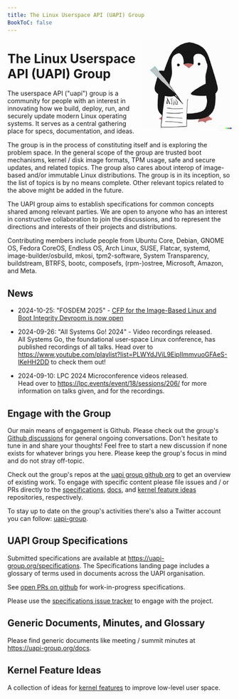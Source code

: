 ```yaml
---
title: The Linux Userspace API (UAPI) Group
BookToC: false
---
```


<span style="float:right"> ![uapi-group.png](/uapi-group.png) </span>

# The Linux Userspace API (UAPI) Group

The userspace API ("uapi") group is a community for people with an interest in innovating how we build, deploy, run, and securely update modern Linux operating systems.
It serves as a central gathering place for specs, documentation, and ideas.

The group is in the process of constituting itself and is exploring the problem space.
In the general scope of the group are trusted boot mechanisms, kernel / disk image formats, TPM usage, safe and secure updates, and related topics.
The group also cares about interop of image-based and/or immutable Linux distributions.
The group is in its inception, so the list of topics is by no means complete.
Other relevant topics related to the above might be added in the future.

The UAPI group aims to establish specifications for common concepts shared among relevant parties.
We are open to anyone who has an interest in constructive collaboration to join the discussions, and to represent the directions and interests of their projects and distributions.

Contributing members include people from Ubuntu Core, Debian, GNOME OS, Fedora CoreOS, Endless OS, Arch Linux, SUSE, Flatcar, 
systemd, image-builder/osbuild, mkosi, tpm2-software, System Transparency, buildstream, BTRFS, bootc, composefs, (rpm-)ostree,
Microsoft, Amazon, and Meta.

## News

* 2024-10-25: "FOSDEM 2025" - [CFP for the Image-Based Linux and Boot Integrity Devroom is now open](https://uapi-group.org/docs/conferences/2025-02-02__fosdem-devroom/)

* 2024-09-26: "All Systems Go! 2024" - Video recordings released. <br />
  All Systems Go, the foundational user-space Linux conference, has published recordings of all talks.
  Head over to https://www.youtube.com/playlist?list=PLWYdJViL9EipIImmvuoGFAeS-lKeHH2DD to check them out!

* 2024-09-10: LPC 2024 Microconference videos released. <br />
  Head over to https://lpc.events/event/18/sessions/206/ for more information on talks given, and for the recordings.

## Engage with the Group

Our main means of engagement is Github.
Please check out the group's [Github discussions](https://github.com/orgs/uapi-group/discussions) for general ongoing conversations.
Don't hesitate to tune in and share your thoughts!
Feel free to start a new discussion if none exists for whatever brings you here.
Please keep the group's focus in mind and do not stray off-topic.

Check out the group's repos at the [uapi group github org](https://github.com/uapi-group) to get an overview of existing work.
To engage with specific content please file issues and / or PRs directly to the [specifications](https://github.com/uapi-group/specifications/),
[docs](https://github.com/uapi-group/docs/), and [kernel feature ideas](https://github.com/uapi-group/kernel-features/) repositories, respectively.

To stay up to date on the group's activities there's also a Twitter account you can follow: [uapi-group](https://twitter.com/uapi_group).

## UAPI Group Specifications

Submitted specifications are available at https://uapi-group.org/specifications.
The Specifications landing page includes a glossary of terms used in documents across the UAPI organisation.

See [open PRs on github](https://github.com/uapi-group/specifications/pulls) for work-in-progress specifications.

Please use the [specifications issue tracker](https://github.com/uapi-group/specifications/issues) to engage with the project.

## Generic Documents, Minutes, and Glossary

Please find generic documents like meeting / summit minutes at https://uapi-group.org/docs.

## Kernel Feature Ideas

A collection of ideas for [kernel features](https://uapi-group.org/kernel-features) to improve low-level user space.

